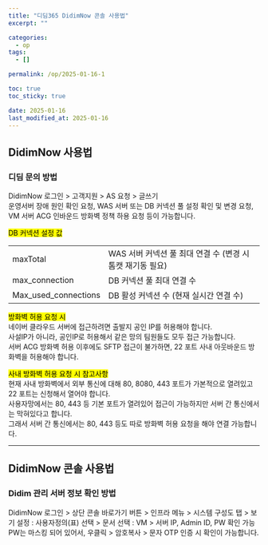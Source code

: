 ```yaml
---
title: "디딤365 DidimNow 콘솔 사용법"
excerpt: ""

categories:
  - op
tags:
  - []

permalink: /op/2025-01-16-1

toc: true
toc_sticky: true

date: 2025-01-16
last_modified_at: 2025-01-16
---
```


## DidimNow 사용법

### 디딤 문의 방법
DidimNow 로그인 > 고객지원 > AS 요청 > 글쓰기  
운영서버 장애 원인 확인 요청, WAS 서버 또는 DB 커넥션 풀 설정 확인 및 변경 요청, VM 서버 ACG 인바운드 방화벽 정책 하용 요청 등이 가능합니다.

<mark>DB 커넥션 설정 값</mark>
<table class="table_2_left">
  <tbody>
    <tr>
      <td>maxTotal</td>
      <td>WAS 서버 커넥션 풀 최대 연결 수 (변경 시 톰캣 재기동 필요)</td>
    </tr>
    <tr>
      <td>max_connection</td>
      <td>DB 커넥션 풀 최대 연결 수</td>
    </tr>
    <tr>
      <td>Max_used_connections</td>
      <td>DB 활성 커넥션 수 (현재 실시간 연결 수)</td>
    </tr>
  </tbody>
</table>

<mark>방화벽 허용 요청 시</mark>  
네이버 클라우드 서버에 접근하려면 출발지 공인 IP를 허용해야 합니다.  
사설IP가 아니라, 공인IP로 허용해서 같은 망의 팀원들도 모두 접근 가능합니다.  
서버 ACG 방화벽 허용 이후에도 SFTP 접근이 불가하면, 22 포트 사내 아웃바운드 방화벽을 허용해야 합니다.

<mark>사내 방화벽 허용 요청 시 참고사항</mark>  
현재 사내 방화벽에서 외부 통신에 대해 80, 8080, 443 포트가 가본적으로 열려있고 22 포트는 신청해서 열어야 합니다.  
사용자망에서는 80, 443 등 기본 포트가 열려있어 접근이 가능하지만 서버 간 통신에서는 막혀있다고 합니다.  
그래서 서버 간 통신에서는 80, 443 등도 따로 방화벽 허용 요청을 해야 연결 가능합니다.

---

## DidimNow 콘솔 사용법

### Didim 관리 서버 정보 확인 방법
DidimNow 로그인 > 상단 콘솔 바로가기 버튼 > 인프라 메뉴 > 시스템 구성도 탭 > 보기 설정 : 사용자정의(표) 선택 > 문서 선택 : VM > 서버 IP, Admin ID, PW 확인 가능  
PW는 마스킹 되어 있어서, 우클릭 > 암호복사 > 문자 OTP 인증 시 확인이 가능합니다.

